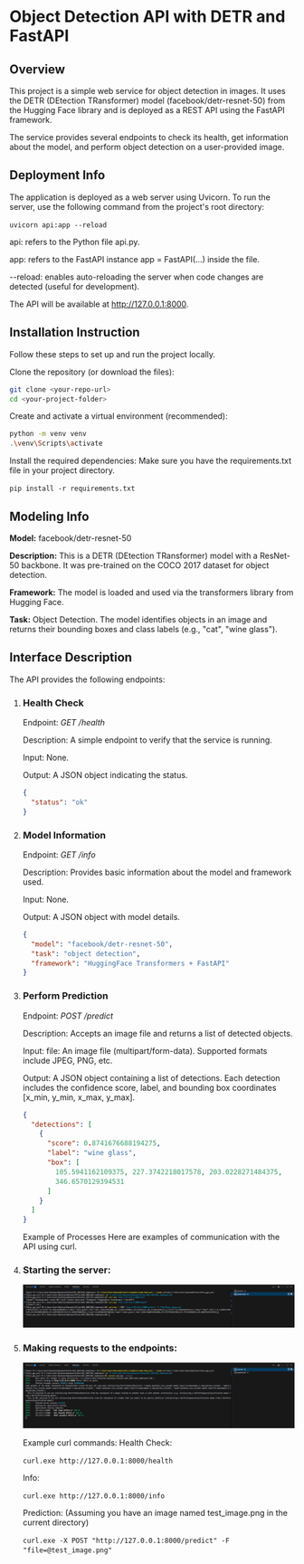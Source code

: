 # Object Detection API with DETR and FastAPI

## Overview

This project is a simple web service for object detection in images. It uses the DETR (DEtection TRansformer) model (facebook/detr-resnet-50) from the Hugging Face library and is deployed as a REST API using the FastAPI framework.

The service provides several endpoints to check its health, get information about the model, and perform object detection on a user-provided image.

## Deployment Info

The application is deployed as a web server using Uvicorn. To run the server, use the following command from the project's root directory:

`uvicorn api:app --reload`

api: refers to the Python file api.py.

app: refers to the FastAPI instance app = FastAPI(...) inside the file.

--reload: enables auto-reloading the server when code changes are detected (useful for development).

The API will be available at http://127.0.0.1:8000.

## Installation Instruction

Follow these steps to set up and run the project locally.

Clone the repository (or download the files):

```bash
git clone <your-repo-url>
cd <your-project-folder>
```

Create and activate a virtual environment (recommended):

```bash
python -m venv venv
.\venv\Scripts\activate
```

Install the required dependencies:
Make sure you have the requirements.txt file in your project directory.

`pip install -r requirements.txt`

## Modeling Info

**Model:** facebook/detr-resnet-50

**Description:** This is a DETR (DEtection TRansformer) model with a ResNet-50 backbone. It was pre-trained on the COCO 2017 dataset for object detection.

**Framework:** The model is loaded and used via the transformers library from Hugging Face.

**Task:** Object Detection. The model identifies objects in an image and returns their bounding boxes and class labels (e.g., "cat", "wine glass").

## Interface Description

The API provides the following endpoints:

1. ### Health Check

   Endpoint: _GET /health_

   Description: A simple endpoint to verify that the service is running.

   Input: None.

   Output: A JSON object indicating the status.

   ```json
   {
     "status": "ok"
   }
   ```

2. ### Model Information

   Endpoint: _GET /info_

   Description: Provides basic information about the model and framework used.

   Input: None.

   Output: A JSON object with model details.

   ```json
   {
     "model": "facebook/detr-resnet-50",
     "task": "object detection",
     "framework": "HuggingFace Transformers + FastAPI"
   }
   ```

3. ### Perform Prediction

   Endpoint: _POST /predict_

   Description: Accepts an image file and returns a list of detected objects.

   Input:
   file: An image file (multipart/form-data). Supported formats include JPEG, PNG, etc.

   Output: A JSON object containing a list of detections. Each detection includes the confidence score, label, and bounding box coordinates [x_min, y_min, x_max, y_max].

   ```json
   {
     "detections": [
       {
         "score": 0.8741676688194275,
         "label": "wine glass",
         "box": [
           105.5941162109375, 227.3742218017578, 203.0228271484375,
           346.6570129394531
         ]
       }
     ]
   }
   ```

   Example of Processes
   Here are examples of communication with the API using curl.

4. ### Starting the server:
   ![alt text](api1.png)
5. ### Making requests to the endpoints:

   ![alt text](api2.png)

   Example curl commands:
   Health Check:

   `curl.exe http://127.0.0.1:8000/health`

   Info:

   `curl.exe http://127.0.0.1:8000/info`

   Prediction:
   (Assuming you have an image named test_image.png in the current directory)

   `curl.exe -X POST "http://127.0.0.1:8000/predict" -F "file=@test_image.png"`
